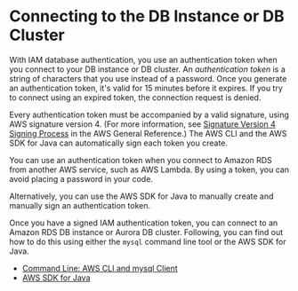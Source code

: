 # Connecting to the DB Instance or DB Cluster<a name="UsingWithRDS.IAMDBAuth.Connecting"></a>

With IAM database authentication, you use an authentication token when you connect to your DB instance or DB cluster\. An *authentication token* is a string of characters that you use instead of a password\. Once you generate an authentication token, it's valid for 15 minutes before it expires\. If you try to connect using an expired token, the connection request is denied\.

Every authentication token must be accompanied by a valid signature, using AWS signature version 4\. \(For more information, see [Signature Version 4 Signing Process](http://docs.aws.amazon.com/general/latest/gr/signature-version-4.html) in the AWS General Reference\.\) The AWS CLI and the AWS SDK for Java can automatically sign each token you create\.

You can use an authentication token when you connect to Amazon RDS from another AWS service, such as AWS Lambda\. By using a token, you can avoid placing a password in your code\.

Alternatively, you can use the AWS SDK for Java to manually create and manually sign an authentication token\.

Once you have a signed IAM authentication token, you can connect to an Amazon RDS DB instance or Aurora DB cluster\. Following, you can find out how to do this using either the `mysql` command line tool or the AWS SDK for Java\.


+ [Command Line: AWS CLI and mysql Client](UsingWithRDS.IAMDBAuth.Connecting.AWSCLI.md)
+ [AWS SDK for Java](UsingWithRDS.IAMDBAuth.Connecting.Java.md)